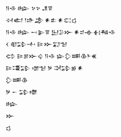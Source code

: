 <div class='block'>
<div class='line'>𒀀𒈾 𒈗 𒆳𒆳 𒂗𒐊</div>
<div class='line'>𒀴𒅗 𒁹𒈥𒂁 𒀭𒉺 𒀭𒀫𒌓</div>
<div class='line'>𒀀𒈾 𒈗 𒁁𒉌𒐊 𒌨𒊒𒁍 𒀭𒄑𒉢𒈬𒄀𒈾</div>
<div class='line'>𒌋 𒊏𒁉𒋾 𒄿𒁍𒍑𒈠</div>
<div class='line'>𒌌 𒄿𒁳𒁍𒌒 𒀀𒈾 𒇽𒁷𒌁𒆠𒈨𒌍</div>
<div class='line'>𒄿𒃮𒁉 𒌝𒈠 𒃻 𒋫𒁉𒂊 𒀭</div>
<div class='line'>𒁷𒌁𒆠</div>
<div class='line'>𒃻 𒀸 𒁉𒈩</div>
<div class='line'>𒈗</div>
<div class='line'>𒁍</div>
<div class='line'>𒌓</div>
</div>